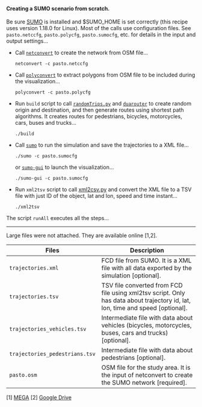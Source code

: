 #### Creating a SUMO scenario from scratch.
Be sure [SUMO](https://eclipse.dev/sumo/) is installed and $SUMO_HOME is set correctly (this recipe uses version 1.18.0 for Linux). Most of the calls use configuration files.  See `pasto.netccfg`, `pasto.polycfg`, `pasto.sumocfg`, etc. for details in the input and output settings...

-   Call [`netconvert`](https://sumo.dlr.de/docs/netconvert.html) to create the network from OSM file...

    `netconvert -c pasto.netccfg`

-   Call [`polyconvert`](https://sumo.dlr.de/docs/polyconvert.html) to extract polygons from OSM file to be included during the visualization...

    `polyconvert -c pasto.polycfg`

-   Run `build` script to call [`randomTrips.py`](https://sumo.dlr.de/docs/Tools/Trip.html) and [`duarouter`](https://sumo.dlr.de/docs/duarouter.html) to create random origin and destination, and then generate routes using shortest path algorithms. It creates routes for pedestrians, bicycles, motorcycles, cars, buses and trucks...

    `./build`

-   Call [`sumo`](https://sumo.dlr.de/docs/sumo.html) to run the simulation and save the trajectories to a XML file...

    `./sumo -c pasto.sumocfg`

    or [`sumo-gui`](https://sumo.dlr.de/docs/sumo-gui.html) to launch the visualization...

    `./sumo-gui -c pasto.sumocfg`

-   Run `xml2tsv` script to call [xml2csv.py](https://sumo.dlr.de/docs/Tools/Xml.html) and convert the XML file to a TSV file with just ID of the object, lat and lon, speed and time instant...

    `./xml2tsv`

The script `runAll` executes all the steps...

------------------------------------------------------------------------

Large files were not attached. They are available online [1,2].

| Files                          | Description                                                                                                         |
|--------------------------------|---------------------------------------------------------------------------------------------------------------------|
| `trajectories.xml`             | FCD file from SUMO. It is a XML file with all data exported by the simulation [optional].                                      |
| `trajectories.tsv`             | TSV file converted from FCD file using xml2tsv script. Only has data about trajectory id, lat, lon, time and speed [optional]. |
| `trajectories_vehicles.tsv`    | Intermediate file with data about vehicles (bicycles, motorcycles, buses, cars and trucks) [optional].                         |
| `trajectories_pedestrians.tsv` | Intermediate file with data about pedestrians [optional].                                                                      |
| `pasto.osm`                    | OSM file for the study area. It is the input of netconvert to create the SUMO network [required].                              |

[1] [MEGA](https://mega.nz/folder/ilFSTTiA#asNaby1gUGyaWWtZl6IQMQ) [2]
[Google
Drive](https://drive.google.com/drive/folders/1zk6hm4-jrXSLQFIUzpTBMDt8qrfsvn18?usp=sharing)
